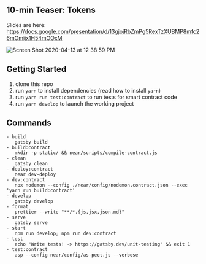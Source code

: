 ## 10-min Teaser: Tokens

Slides are here:
https://docs.google.com/presentation/d/13gjojRbZmPg5RexTzXUBMP8mfc26mOmijx1H54mOOxM

![Screen Shot 2020-04-13 at 12 38 59 PM](https://user-images.githubusercontent.com/709100/79149079-cfe06980-7d83-11ea-8e73-f30170e8ceb7.png)

## Getting Started

1. clone this repo
2. run `yarn` to install dependencies (read how to install `yarn`)
3. run `yarn run test:contract` to run tests for smart contract code
4. run `yarn develop` to launch the working project

## Commands

```
- build
   gatsby build
- build:contract
   mkdir -p static/ && near/scripts/compile-contract.js
- clean
   gatsby clean
- deploy:contract
   near dev-deploy
- dev:contract
   npx nodemon --config ./near/config/nodemon.contract.json --exec 'yarn run build:contract'
- develop
   gatsby develop
- format
   prettier --write "**/*.{js,jsx,json,md}"
- serve
   gatsby serve
- start
   npm run develop; npm run dev:contract
- test
   echo "Write tests! -> https://gatsby.dev/unit-testing" && exit 1
- test:contract
   asp --config near/config/as-pect.js --verbose
```